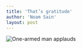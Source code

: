 ```yaml
---
title: 'That’s gratitude'
author: 'Noam Sain'
layout: post
---
```


![One-armed man applauds](https://1.bp.blogspot.com/_8aN4krk1nsk/SyD8I0EDJqI/AAAAAAAAATw/wUXNKbMr9GQ/s1024/image005.gif "One-armed man applauds")
